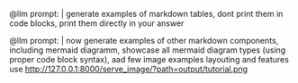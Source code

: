 @llm
prompt: |
    generate examples of markdown tables, dont print them in code blocks, print them directly in your answer

@llm
prompt: |
    now generate examples of other markdown components, including mermaid diagramm, showcase all mermaid diagram types (using proper code block syntax), aad few  image examples layouting and features use http://127.0.0.1:8000/serve_image/?path=output/tutorial.png